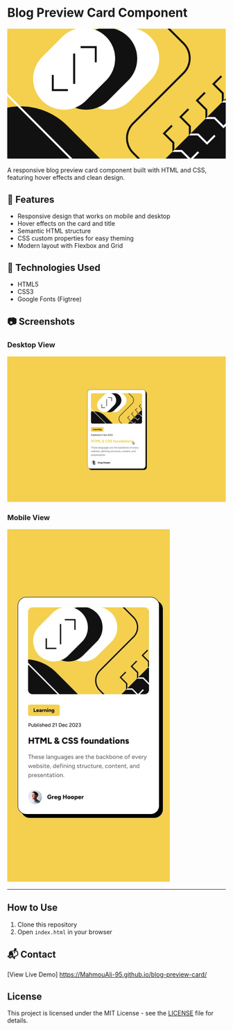 # Blog Preview Card Component

![Project Preview](assets/images/illustration-article.svg)

A responsive blog preview card component built with HTML and CSS, featuring hover effects and clean design.

## 📌 Features

- Responsive design that works on mobile and desktop
- Hover effects on the card and title
- Semantic HTML structure
- CSS custom properties for easy theming
- Modern layout with Flexbox and Grid

## 🚀 Technologies Used

- HTML5
- CSS3
- Google Fonts (Figtree)

## 📷 Screenshots

### Desktop View
![Desktop Preview](design/active-states.jpg)

### Mobile View
![Mobile Preview](design/mobile-design.jpg)

---

## How to Use

1. Clone this repository
2. Open `index.html` in your browser

## 📬 Contact

[View Live Demo] https://MahmouAli-95.github.io/blog-preview-card/

## License

This project is licensed under the MIT License - see the [LICENSE](LICENSE) file for details.